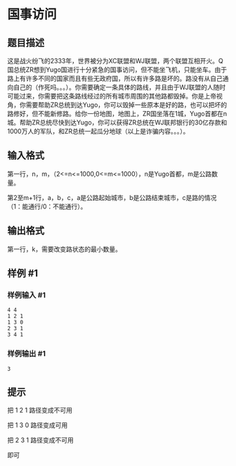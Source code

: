 # 国事访问

## 题目描述

这是战火纷飞的2333年，世界被分为XC联盟和WJ联盟，两个联盟互相开火。Q国总统ZR想到Yugo国进行十分紧急的国事访问，但不能坐飞机，只能坐车。由于路上有许多不同的国家而且有些无政府国，所以有许多路是坏的。路没有从自己通向自己的（作死吗。。。）。你需要确定一条具体的路线，并且由于WJ联盟的人随时可能过来，你需要把这条路线经过的所有城市周围的其他路都毁掉。你是上帝视角，你需要帮助ZR总统到达Yugo，你可以毁掉一些原本是好的路，也可以把坏的路修好，但不能新修路。给你一份地图，地图上，ZR国坐落在1城，Yugo首都在n城。帮助ZR总统尽快到达Yugo，你可以获得ZR总统在WJ联邦银行的30亿存款和1000万人的军队，和ZR总统一起瓜分地球（以上是诈骗内容。。。）。


## 输入格式

第一行，n，m，（2<=n<=1000,0<=m<=1000），n是Yugo首都，m是公路数量。

第2至m+1行，a，b，c，a是公路起始城市，b是公路结束城市，c是路的情况（1：能通行/0：不能通行）。


## 输出格式

第一行，k，需要改变路状态的最小数量。


## 样例 #1

### 样例输入 #1
```
4 4
1 2 1
1 3 0
2 3 1
3 4 1
```

### 样例输出 #1

```
3
```

## 提示

把 1 2 1 路径变成不可用

把 1 3 0 路径变成可用

把 2 3 1 路径变成不可用

即可
